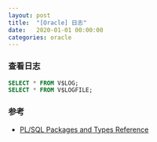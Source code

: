 ```yaml
---
layout: post
title:  "[Oracle] 日志"
date:   2020-01-01 00:00:00
categories: oracle
---
```


### 查看日志
```sql
SELECT * FROM V$LOG;
SELECT * FROM V$LOGFILE;
```

### 参考
+ [PL/SQL Packages and Types Reference](https://docs.oracle.com/en/database/oracle/oracle-database/19/arpls/DBMS_JOB.html)